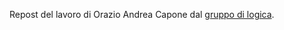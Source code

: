Repost del lavoro di Orazio Andrea Capone dal [gruppo di logica](https://t.me/joinchat/HEBiPjOx_SpmYzY0).

